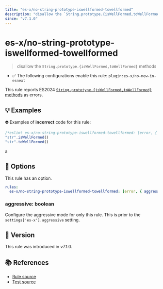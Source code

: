 ```yaml
---
title: "es-x/no-string-prototype-iswellformed-towellformed"
description: "disallow the `String.prototype.{isWellFormed,toWellFormed}` methods"
since: "v7.1.0"
---
```


# es-x/no-string-prototype-iswellformed-towellformed
> disallow the `String.prototype.{isWellFormed,toWellFormed}` methods

- ✅ The following configurations enable this rule: `plugin:es-x/no-new-in-esnext`

This rule reports ES2024 [`String.prototype.{isWellFormed,toWellFormed}` methods](https://github.com/tc39/proposal-is-usv-string) as errors.

## 💡 Examples

⛔ Examples of **incorrect** code for this rule:

<eslint-playground type="bad">

```js
/*eslint es-x/no-string-prototype-iswellformed-towellformed: [error, { aggressive: true }] */
"str".isWellFormed()
"str".toWellFormed()
```

</eslint-playground>a

## 🔧 Options

This rule has an option.

```yaml
rules:
  es-x/no-string-prototype-iswellformed-towellformed: [error, { aggressive: false }]
```

### aggressive: boolean

Configure the aggressive mode for only this rule.
This is prior to the `settings['es-x'].aggressive` setting.

## 🚀 Version

This rule was introduced in v7.1.0.

## 📚 References

- [Rule source](https://github.com/eslint-community/eslint-plugin-es-x/blob/master/lib/rules/no-string-prototype-iswellformed-towellformed.js)
- [Test source](https://github.com/eslint-community/eslint-plugin-es-x/blob/master/tests/lib/rules/no-string-prototype-iswellformed-towellformed.js)
